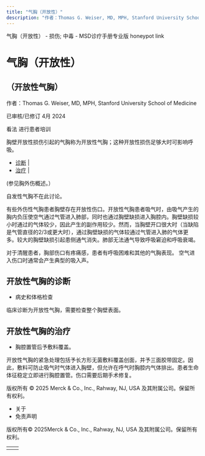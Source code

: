 ```yaml
---
title: "气胸（开放性）"
description: "作者：Thomas G. Weiser, MD, MPH, Stanford University School of Medicine"
---
```


﻿气胸（开放性） \- 损伤; 中毒 \- MSD诊疗手册专业版 honeypot link

# 气胸（开放性）

## （开放性气胸）

作者：Thomas G. Weiser, MD, MPH, Stanford University School of Medicine

已审核/已修订 4月 2024

看法 进行患者培训

胸壁开放性损伤引起的气胸称为开放性气胸；这种开放性损伤足够大时可影响呼吸。

- [诊断](#诊断_v12529604_zh) \|
- [治疗](#治疗_v12529610_zh) \|

(参见胸外伤概述。）

自发性气胸不在此讨论。

有些外伤性气胸患者胸壁存在开放性伤口。开放性气胸患者吸气时，由吸气产生的胸内负压使空气通过气管进入肺部，同时也通过胸壁缺损进入胸腔内。胸壁缺损较小时通过的气体较少，因此产生的副作用较少。然而，当胸壁开口很大时（当缺陷是气管直径的2/3或更大时），通过胸壁缺损的气体较通过气管进入肺的气体更多。较大的胸壁缺损引起患侧通气消失。肺部无法通气导致呼吸窘迫和呼吸衰竭。

对于清醒患者，胸部伤口有疼痛感，患者有呼吸困难和其他的气胸表现。 空气进入伤口时通常会产生典型的吸入声。

## 开放性气胸的诊断

- 病史和体格检查


临床诊断为开放性气胸，需要检查整个胸壁表面。

## 开放性气胸的治疗

- 胸腔置管后予敷料覆盖。


开放性气胸的紧急处理包括予长方形无菌敷料覆盖创面，并予三面胶带固定。因此，敷料可防止吸气时气体进入胸壁，但允许在呼气时胸腔内气体排出。患者生命体征稳定立即进行胸腔置管。伤口需要后期手术修复。



版权所有 © 2025
Merck & Co., Inc., Rahway, NJ, USA 及其附属公司。保留所有权利。

- 关于
- 免责声明

版权所有© 2025Merck & Co., Inc., Rahway, NJ, USA 及其附属公司。保留所有权利。

|     |     |
| --- | --- |
|  |  |